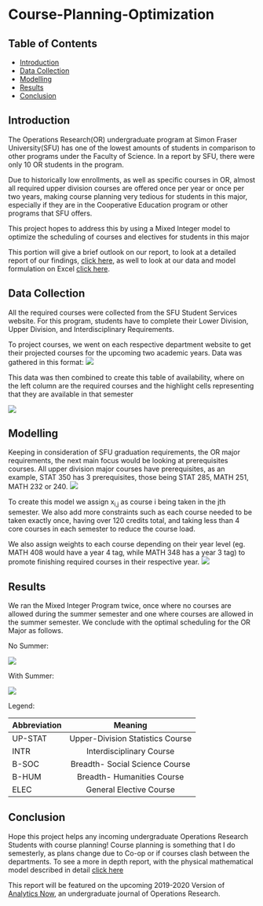 # Course-Planning-Optimization

## Table of Contents
* [Introduction](https://github.com/kaishuun/Course-Planning-Optimization#introduction)
* [Data Collection](https://github.com/kaishuun/Course-Planning-Optimization#data-collection)
* [Modelling](https://github.com/kaishuun/Course-Planning-Optimization#modelling)
* [Results](https://github.com/kaishuun/Course-Planning-Optimization#results)
* [Conclusion](https://github.com/kaishuun/Course-Planning-Optimization#conclusion)

## Introduction 

The Operations Research(OR) undergraduate program at Simon Fraser University(SFU) has one of the lowest amounts of students in comparison to other programs under the Faculty of Science. In a report by SFU, there were only 10 OR students in the program.

Due to historically low enrollments, as well as specific courses in OR, almost all required upper division courses are offered once per year or once per two years, making course planning very tedious for students in this major, especially if they are in the Cooperative Education program or other programs that SFU offers.

This project hopes to address this by using a Mixed Integer model to optimize the scheduling of courses and electives for students in this major

This portion will give a brief outlook on our report, to look at a detailed report of our findings, [click here](https://github.com/kaishuun/Course-Planning-Optimization/blob/master/project%20report.pdf), as well to look at our data and model formulation on Excel [click here](https://github.com/kaishuun/Course-Planning-Optimization/blob/master/Course%20Optimization.xlsx).

## Data Collection

All the required courses were collected from the SFU Student Services website. For this program, students have to complete their Lower Division, Upper Division, and Interdisciplinary Requirements.

To project courses, we went on each respective department website to get their projected courses for the upcoming two academic years. Data was gathered in this format:
![](https://res.cloudinary.com/kevinhe/image/upload/v1594525972/math_availability_qbmsyr.png)

This data was then combined to create this table of availability, where on the left column are the required courses and the highlight cells representing that they are available in that semester

![](https://res.cloudinary.com/kevinhe/image/upload/v1594525780/Course_availability_n5gybk.png)

## Modelling 

Keeping in consideration of SFU graduation requirements, the OR major requirements, the next main focus would be looking at prerequisites courses. All upper division major courses have prerequisites, as an example, STAT 350 has 3 prerequisites, those being STAT 285, MATH 251, MATH 232 or 240. 
![](https://res.cloudinary.com/kevinhe/image/upload/v1594525337/course_description_dl1ozc.png)

To create this model we assign x<sub>i,j</sub> as course i being taken in the jth semester.
We also add more constraints such as each course needed to be taken exactly once, having over 120 credits total, and taking less than 4 core courses in each semester to reduce the course load.

We also assign weights to each course depending on their year level (eg. MATH 408 would have a year 4 tag, while MATH 348 has a year 3 tag) to promote finishing required courses in their respective year. 
![](https://res.cloudinary.com/kevinhe/image/upload/v1594526982/course_weights_nkmgem.png)

## Results
We ran the Mixed Integer Program twice, once where no courses are allowed during the summer semester and one where courses are allowed in the summer semester. We conclude with the optimal scheduling for the OR Major as follows.

No Summer:

![](https://res.cloudinary.com/kevinhe/image/upload/v1594527231/optimal_schedule_-_1_qbicvr.png)

With Summer:

![](https://res.cloudinary.com/kevinhe/image/upload/v1594527231/optimal_schedule_-_2_iqlz8h.png)

Legend:

| Abbreviation  | Meaning       |
| ------------- |:-------------:| 
| UP-STAT | Upper-Division Statistics Course
| INTR      |  Interdisciplinary Course| 
| B-SOC      | Breadth- Social Science Course      | 
| B-HUM | Breadth- Humanities Course      | 
| ELEC | General Elective Course      | 

## Conclusion

Hope this project helps any incoming undergraduate Operations Research Students with course planning! Course planning is something that I do semesterly, as plans change due to Co-op or if courses clash between the departments. To see a more in depth report, with the physical mathematical model described in detail [click here](https://github.com/kaishuun/Course-Planning-Optimization/blob/master/project%20report.pdf)

This report will be featured on the upcoming 2019-2020 Version of [Analytics Now](https://journals.lib.sfu.ca/index.php/analytics-now/index), an undergraduate journal of Operations Research.
